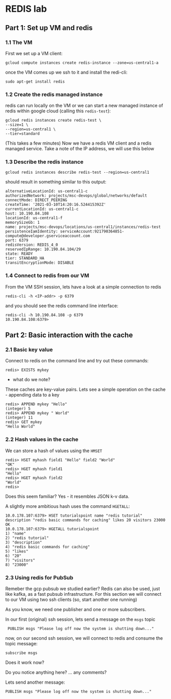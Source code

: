 # REDIS lab

## Part 1: Set up VM and redis

### 1.1 The VM
First we set up a VM client:

```
gcloud compute instances create redis-instance --zone=us-central1-a
```

once the VM comes up we ssh to it and install the redi-cli:

```
sudo apt-get install redis
```

### 1.2 Create the redis managed instance

redis can run locally on the VM or we can start a new managed instance of redis within google cloud (calling this ``redis-test``):

```
gcloud redis instances create redis-test \
--size=1 \
--region=us-central1 \
--tier=standard
```

(This takes a few minutes)
Now we have a redis VM client and a redis managed service. Take a note of the IP address, we will use this below

### 1.3 Describe the redis instance

```
gcloud redis instances describe redis-test --region=us-central1
```

should result in something similar to this output:

```
alternativeLocationId: us-central1-c
authorizedNetwork: projects/msc-devops/global/networks/default
connectMode: DIRECT_PEERING
createTime: '2021-03-10T14:20:16.524415392Z'
currentLocationId: us-central1-c
host: 10.190.84.108
locationId: us-central1-f
memorySizeGb: 1
name: projects/msc-devops/locations/us-central1/instances/redis-test
persistenceIamIdentity: serviceAccount:921790364851-compute@developer.gserviceaccount.com
port: 6379
redisVersion: REDIS_4_0
reservedIpRange: 10.190.84.104/29
state: READY
tier: STANDARD_HA
transitEncryptionMode: DISABLE
```

### 1.4 Connect to redis from our VM

From the VM SSH session, lets have a look at a simple connection to redis

```
redis-cli -h <IP-addr> -p 6379
```

and you should see the redis command line interface:

```
redis-cli -h 10.190.84.108 -p 6379
10.190.84.108:6379>
```

## Part 2: Basic interaction with the cache

### 2.1 Basic key value 

Connect to redis on the command line and try out these commands:

```
redis> EXISTS mykey
```
- what do we note?

These caches are key-value pairs. Lets see a simple operation on the cache - appending data to a key

```
redis> APPEND mykey "Hello"
(integer) 5
redis> APPEND mykey " World"
(integer) 11
redis> GET mykey
"Hello World"
```

### 2.2 Hash values in the cache

We can store a hash of values using the ``HMSET`` 

```
redis> HSET myhash field1 "Hello" field2 "World"
"OK"
redis> HGET myhash field1
"Hello"
redis> HGET myhash field2
"World"
redis> 
```
Does this seem familiar? Yes - it resembles JSON k-v data.

A slightly more ambitious hash uses the command ``HGETALL``:

```
10.0.178.107:6379> HSET tutorialspoint name "redis tutorial"  description "redis basic commands for caching" likes 20 visitors 23000
OK
10.0.178.107:6379> HGETALL tutorialspoint
1) "name"
2) "redis tutorial"
3) "description"
4) "redis basic commands for caching"
5) "likes"
6) "20"
7) "visitors"
8) "23000"
```

### 2.3 Using redis for PubSub

Remeber the gcp pubsub we studied earlier? Redis can also be used, just like kafka, as a fast pubsub infrastructure. For this section we will connect to our VM using two ssh clients (so, start another one running)

As you know, we need one publisher and one or more subscribers.

In our first (original) ssh session, lets send a message on the ``msgs`` topic

```
 PUBLISH msgs "Please log off now the system is shutting down..."
 ```
 
 now, on our second ssh session, we will connect to redis and consume the topic message:
 
 ```
 subscribe msgs
 ```
 
 Does it work now?
 
 Do you notice anything here? ... any comments?
 
 Lets send another message:
 
   ```
 PUBLISH msgs "Please log off now the system is shutting down..."
 ```
 
 





